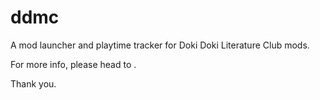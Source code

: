 # ddmc
A mod launcher and playtime tracker for Doki Doki Literature Club mods.


For more info, please head to <link-pending>.

Thank you.
